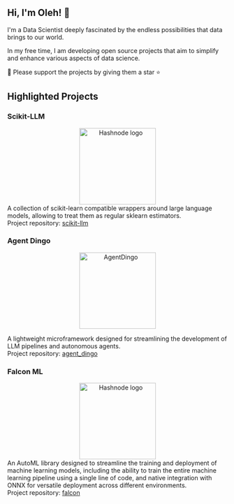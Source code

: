 ## Hi, I'm Oleh! 👋

I'm a Data Scientist deeply fascinated by the endless possibilities that data brings to our world.

In my free time, I am developing open source projects that aim to simplify and enhance various aspects of data science.

🤝 Please support the projects by giving them a star ⭐

## Highlighted Projects

### Scikit-LLM

<div align="center">
  <a href="https://github.com/iryna-kondr/scikit-llm">
    <picture>
  <img alt="Hashnode logo" src="https://gist.githubusercontent.com/OKUA1/55e2fb9dd55673ec05281e0247de6202/raw/41063fcd620d9091662fc6473f9331a7651b4465/scikit-llm.svg" height = "175">
</picture>
</a>
</div>
  A collection of scikit-learn compatible wrappers around large language models, allowing to treat them as regular sklearn estimators.<br />
Project repository: <a href="https://github.com/iryna-kondr/scikit-llm">scikit-llm</a>
</div>

### Agent Dingo

<div align="center">
<a href="https://github.com/OKUA1/agent_dingo">
  <img src="https://gist.githubusercontent.com/OKUA1/55e2fb9dd55673ec05281e0247de6202/raw/41063fcd620d9091662fc6473f9331a7651b4465/dingo.svg" alt="AgentDingo"  height = "175">
</a>
</div>

A lightweight microframework designed for streamlining the development of LLM pipelines and autonomous agents.<br />
Project repository: <a href="https://github.com/OKUA1/agent_dingo">agent_dingo</a>
</div>


### Falcon ML

<div align="center">
  <a href="https://github.com/OKUA1/falcon">
    <picture>
  <img alt="Hashnode logo" src="https://gist.githubusercontent.com/OKUA1/55e2fb9dd55673ec05281e0247de6202/raw/41063fcd620d9091662fc6473f9331a7651b4465/falcon.svg" height = "175">
</picture>
</a>
</div>
 An AutoML library designed to streamline the training and deployment of machine learning models, including the ability to train the entire machine learning pipeline using a single line of code, and native integration with ONNX for versatile deployment across different environments.<br />
Project repository: <a href="https://github.com/OKUA1/falcon">falcon</a>
</div>
<br />




